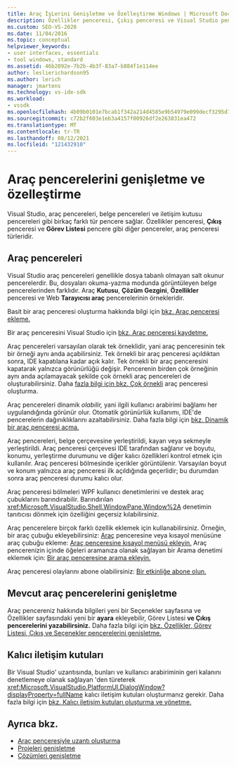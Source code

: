 ```yaml
---
title: Araç İşLerini Genişletme ve Özelleştirme Windows | Microsoft Docs
description: Özellikler penceresi, Çıkış penceresi ve Visual Studio pencere dahil olmak üzere, Görev Listesi araç pencerelerini genişletme ve özelleştirme hakkında Görev Listesi öğrenin.
ms.custom: SEO-VS-2020
ms.date: 11/04/2016
ms.topic: conceptual
helpviewer_keywords:
- user interfaces, essentials
- tool windows, standard
ms.assetid: 46b2892e-7b2b-4b3f-83a7-b884f1e114ee
author: leslierichardson95
ms.author: lerich
manager: jmartens
ms.technology: vs-ide-sdk
ms.workload:
- vssdk
ms.openlocfilehash: 4b09b0101e7bcab1f342a214d4585e9b54979e099decf3295d705a10a68fc1da
ms.sourcegitcommit: c72b2f603e1eb3a4157f00926df2e263831ea472
ms.translationtype: MT
ms.contentlocale: tr-TR
ms.lasthandoff: 08/12/2021
ms.locfileid: "121432910"
---
```

# <a name="extend-and-customize-tool-windows"></a>Araç pencerelerini genişletme ve özelleştirme
Visual Studio, araç pencereleri, belge pencereleri ve iletişim kutusu pencereleri gibi birkaç farklı tür pencere sağlar. Özellikler penceresi, **Çıkış** penceresi ve **Görev Listesi** pencere  gibi diğer pencereler, araç penceresi türleridir.

## <a name="tool-windows"></a>Araç pencereleri
 Visual Studio araç pencereleri genellikle dosya tabanlı olmayan salt okunur pencerelerdir. Bu, dosyaları okuma-yazma modunda görüntüleyen belge pencerelerinden farklıdır. Araç **Kutusu**, **Çözüm Gezgini**, **Özellikler** penceresi ve Web **Tarayıcısı araç** pencerelerinin örnekleridir.

 Basit bir araç penceresi oluşturma hakkında bilgi için [bkz. Araç penceresi ekleme.](../extensibility/adding-a-tool-window.md)

 Bir araç penceresini Visual Studio için [bkz. Araç penceresi kaydetme.](../extensibility/registering-a-tool-window.md)

 Araç pencereleri varsayılan olarak tek örneklidir, yani araç penceresinin tek bir örneği aynı anda açabilirsiniz. Tek örnekli bir araç penceresi açıldıktan sonra, IDE kapatılana kadar açık kalır. Tek örnekli bir araç penceresini kapatarak yalnızca görünürlüğü değişir. Pencerenin birden çok örneğinin aynı anda açılamayacak şekilde çok örnekli araç pencereleri de oluşturabilirsiniz. Daha [fazla bilgi için bkz. Çok örnekli](../extensibility/creating-a-multi-instance-tool-window.md) araç penceresi oluşturma.

 Araç pencereleri dinamik *olabilir,* yani ilgili kullanıcı arabirimi bağlamı her uygulandığında görünür olur. Otomatik görünürlük kullanımı, IDE'de pencerelerin dağınıklıklarını azaltabilirsiniz. Daha fazla bilgi için [bkz. Dinamik bir araç penceresi açma.](../extensibility/opening-a-dynamic-tool-window.md)

 Araç pencereleri, belge çerçevesine yerleştirildi, kayan veya sekmeyle yerleştirildi. Araç penceresi çerçevesi IDE tarafından sağlanır ve boyutu, konumu, yerleştirme durumunu ve diğer kalıcı özellikleri kontrol etmek için kullanılır. Araç penceresi bölmesinde içerikler görüntülenir. Varsayılan boyut ve konum yalnızca araç penceresi ilk açıldığında geçerlidir; bu durumdan sonra araç penceresi durumu kalıcı olur.

 Araç penceresi bölmeleri WPF kullanıcı denetimlerini ve destek araç çubuklarını barındırabilir. Barındırılan <xref:Microsoft.VisualStudio.Shell.WindowPane.Window%2A> denetimin tanıtıcısı dönmek için özelliğini geçersiz kılabilirsiniz.

 Araç pencerelere birçok farklı özellik eklemek için kullanabilirsiniz. Örneğin, bir araç çubuğu ekleyebilirsiniz: [Araç](../extensibility/adding-a-toolbar-to-a-tool-window.md) penceresine veya kısayol menüsüne araç çubuğu ekleme: [Araç penceresine kısayol menüsü ekleyin.](../extensibility/adding-a-shortcut-menu-in-a-tool-window.md) Araç pencerenizin içinde öğeleri aramanıza olanak sağlayan bir Arama denetimi eklemek için: [Bir araç penceresine arama ekleyin.](../extensibility/adding-search-to-a-tool-window.md)

 Araç penceresi olaylarını abone olabilirsiniz: [Bir etkinliğe abone olun.](../extensibility/subscribing-to-an-event.md)

## <a name="extend-existing-tool-windows"></a>Mevcut araç pencerelerini genişletme
 Araç pencereniz hakkında bilgileri yeni  bir Seçenekler sayfasına ve Özellikler sayfasındaki yeni bir **ayara** ekleyebilir, Görev Listesi **ve Çıkış** **pencerelerini yazabilirsiniz.** Daha fazla bilgi için [bkz. Özellikler, Görev Listesi, Çıkış ve Seçenekler pencerelerini genişletme.](../extensibility/extending-the-properties-task-list-output-and-options-windows.md)

## <a name="modal-dialog-boxes"></a>Kalıcı iletişim kutuları
 Bir Visual Studio' uzantısında, bunları ve kullanıcı arabiriminin geri kalanını denetlemeye olanak sağlayan 'den türeterek <xref:Microsoft.VisualStudio.PlatformUI.DialogWindow?displayProperty=fullName> kalıcı iletişim kutuları oluşturmanız gerekir. Daha fazla bilgi için [bkz. Kalıcı iletişim kutuları oluşturma ve yönetme.](../extensibility/creating-and-managing-modal-dialog-boxes.md)

## <a name="see-also"></a>Ayrıca bkz.
- [Araç penceresiyle uzantı oluşturma](../extensibility/creating-an-extension-with-a-tool-window.md)
- [Projeleri genişletme](../extensibility/extending-projects.md)
- [Çözümleri genişletme](../extensibility/extending-solutions.md)

